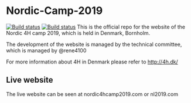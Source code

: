 # Nordic-Camp-2019
[![Build status](https://ci.appveyor.com/api/projects/status/3p8822uxkkj5tjr7/branch/develop?svg=true)](https://ci.appveyor.com/project/4H-Denmark/nordic-camp-2019/branch/develop) [![Build status](https://ci.appveyor.com/api/projects/status/3p8822uxkkj5tjr7?svg=true)](https://ci.appveyor.com/project/4H-Denmark/nordic-camp-2019)
This is the official repo for the website of the Nordic 4H camp 2019, which is held in Denmark, Bornholm.

The development of the website is managed by the technical committee, which is managed by @rene4100

For more information about 4H in Denmark please refer to http://4h.dk/

Live website
------
The live website can be seen at nordic4hcamp2019.com or nl2019.com
